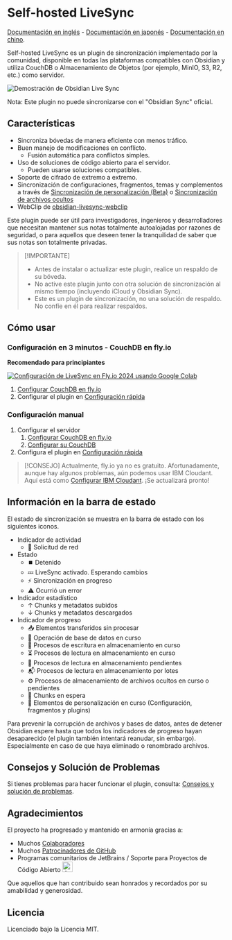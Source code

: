 <!-- For translation: 20240227r0 -->
# Self-hosted LiveSync
[Documentación en inglés](./README_ja.md) - [Documentación en japonés](./README_ja.md) - [Documentación en chino](./README_cn.md).

Self-hosted LiveSync es un plugin de sincronización implementado por la comunidad, disponible en todas las plataformas compatibles con Obsidian y utiliza CouchDB o Almacenamiento de Objetos (por ejemplo, MinIO, S3, R2, etc.) como servidor.

![Demostración de Obsidian Live Sync](https://user-images.githubusercontent.com/45774780/137355323-f57a8b09-abf2-4501-836c-8cb7d2ff24a3.gif)

Nota: Este plugin no puede sincronizarse con el "Obsidian Sync" oficial.

## Características

- Sincroniza bóvedas de manera eficiente con menos tráfico.
- Buen manejo de modificaciones en conflicto.
  - Fusión automática para conflictos simples.
- Uso de soluciones de código abierto para el servidor.
  - Pueden usarse soluciones compatibles.
- Soporte de cifrado de extremo a extremo.
- Sincronización de configuraciones, fragmentos, temas y complementos a través de [Sincronización de personalización \(Beta\)](#customization-sync) o [Sincronización de archivos ocultos](#hiddenfilesync)
- WebClip de [obsidian-livesync-webclip](https://chrome.google.com/webstore/detail/obsidian-livesync-webclip/jfpaflmpckblieefkegjncjoceapakdf)

Este plugin puede ser útil para investigadores, ingenieros y desarrolladores que necesitan mantener sus notas totalmente autoalojadas por razones de seguridad, o para aquellos que deseen tener la tranquilidad de saber que sus notas son totalmente privadas.

>[!IMPORTANTE]
> - Antes de instalar o actualizar este plugin, realice un respaldo de su bóveda.
> - No active este plugin junto con otra solución de sincronización al mismo tiempo (incluyendo iCloud y Obsidian Sync).
> - Este es un plugin de sincronización, no una solución de respaldo. No confíe en él para realizar respaldos.

## Cómo usar

### Configuración en 3 minutos - CouchDB en fly.io

**Recomendado para principiantes**

[![Configuración de LiveSync en Fly.io 2024 usando Google Colab](https://img.youtube.com/vi/7sa_I1832Xc/0.jpg)](https://www.youtube.com/watch?v=7sa_I1832Xc)

1. [Configurar CouchDB en fly.io](docs/setup_flyio_es.md)
2. Configurar el plugin en [Configuración rápida](docs/quick_setup_es.md)

### Configuración manual

1. Configurar el servidor
   1. [Configurar CouchDB en fly.io](docs/setup_flyio_es.md)
   2. [Configurar su CouchDB](docs/setup_own_server_es.md)
2. Configura el plugin en [Configuración rápida](docs/quick_setup_es.md)

> [!CONSEJO]
> Actualmente, fly.io ya no es gratuito. Afortunadamente, aunque hay algunos problemas, aún podemos usar IBM Cloudant. Aquí está como [Configurar IBM Cloudant](docs/setup_cloudant.md). ¡Se actualizará pronto!


## Información en la barra de estado

El estado de sincronización se muestra en la barra de estado con los siguientes iconos.

-   Indicador de actividad
    -   📲 Solicitud de red
-   Estado
    -   ⏹️ Detenido
    -   💤 LiveSync activado. Esperando cambios
    -   ⚡️ Sincronización en progreso
    -   ⚠ Ocurrió un error
-   Indicador estadístico
     -   ↑ Chunks y metadatos subidos
     -   ↓ Chunks y metadatos descargados
-   Indicador de progreso
     -   📥 Elementos transferidos sin procesar
     -   📄 Operación de base de datos en curso
     -   💾 Procesos de escritura en almacenamiento en curso
     -   ⏳ Procesos de lectura en almacenamiento en curso
     -   🛫 Procesos de lectura en almacenamiento pendientes
     -   📬 Procesos de lectura en almacenamiento por lotes
     -   ⚙️ Procesos de almacenamiento de archivos ocultos en curso o pendientes
     -   🧩 Chunks en espera
     -   🔌 Elementos de personalización en curso (Configuración, fragmentos y plugins)

Para prevenir la corrupción de archivos y bases de datos, antes de detener Obsidian espere hasta que todos los indicadores de progreso hayan desaparecido (el plugin también intentará reanudar, sin embargo). Especialmente en caso de que haya eliminado o renombrado archivos.


## Consejos y Solución de Problemas
Si tienes problemas para hacer funcionar el plugin, consulta: [Consejos y solución de problemas](docs/troubleshooting_es.md).

## Agradecimientos

El proyecto ha progresado y mantenido en armonía gracias a:
- Muchos [Colaboradores](https://github.com/vrtmrz/obsidian-livesync/graphs/contributors)
- Muchos [Patrocinadores de GitHub](https://github.com/sponsors/vrtmrz#sponsors)
- Programas comunitarios de JetBrains / Soporte para Proyectos de Código Abierto <img src="https://resources.jetbrains.com/storage/products/company/brand/logos/jetbrains.png" alt="JetBrains logo." height="24">

Que aquellos que han contribuido sean honrados y recordados por su amabilidad y generosidad.

## Licencia

Licenciado bajo la Licencia MIT.
